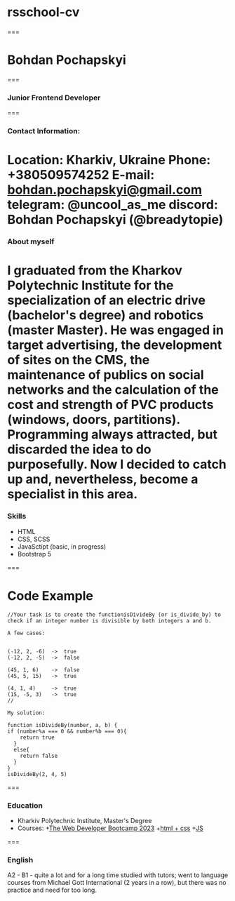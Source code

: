 # rsschool-cv

===

# Bohdan Pochapskyi

===

### Junior Frontend Developer

===

### Contact Information:

**Location:** Kharkiv, Ukraine
**Phone:** +380509574252
**E-mail:** bohdan.pochapskyi@gmail.com
**telegram:** @uncool_as_me
**discord:** Bohdan Pochapskyi (@breadytopie)
===

### About myself

I graduated from the Kharkov Polytechnic Institute for the specialization of an electric drive (bachelor's degree) and robotics (master Master).
He was engaged in target advertising, the development of sites on the CMS, the maintenance of publics on social networks and the calculation of the cost and strength of PVC products (windows, doors, partitions).
Programming always attracted, but discarded the idea to do purposefully. Now I decided to catch up and, nevertheless, become a specialist in this area.
===

### Skills

- HTML
- CSS, SCSS
- JavaSctipt (basic, in progress)
- Bootstrap 5

===

# Code Example

```
//Your task is to create the functionisDivideBy (or is_divide_by) to check if an integer number is divisible by both integers a and b.

A few cases:


(-12, 2, -6)  ->  true
(-12, 2, -5)  ->  false

(45, 1, 6)    ->  false
(45, 5, 15)   ->  true

(4, 1, 4)     ->  true
(15, -5, 3)   ->  true
//

My solution:

function isDivideBy(number, a, b) {
if (number%a === 0 && number%b === 0){
    return true
  }
  else{
    return false
  }
}
isDivideBy(2, 4, 5)
```

===

### Education

* Kharkiv Polytechnic Institute, Master's Degree
* Courses:
    +[The Web Developer Bootcamp 2023](https://www.udemy.com/share/101W9C3@8wGQN15CLQpGD0gbUb2ut3QMluev6V5YNM4NHsrIaBewdLfc4AVXZZOVNhIO-Fcy7A==/)
    +[html + css](https://www.youtube.com/@FreelancerLifeStyle)
    +[JS](https://www.youtube.com/@Bogdan_Stashchuk)

===

### English

A2 - B1 - quite a lot and for a long time studied with tutors; went to language courses from Michael Gott International (2 years in a row), but there was no practice and need for too long.
